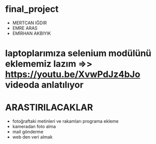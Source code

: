 # final_project

* MERTCAN IĞDIR
* EMRE ARAS
* EMİRHAN AKBIYIK

# laptoplarımıza selenium modülünü eklememiz lazım =>> https://youtu.be/XvwPdJz4bJo videoda anlatılıyor 

# ARASTIRILACAKLAR
* fotoğraftaki metinleri ve rakamları programa ekleme
* kameradan foto alma 
* mail gönderme
* web den veri almak